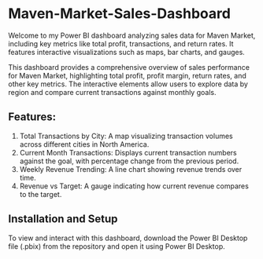 # Maven-Market-Sales-Dashboard

Welcome to my Power BI dashboard analyzing sales data for Maven Market, including key metrics like total profit, transactions, and return rates. It features interactive visualizations such as maps, bar charts, and gauges.

This dashboard provides a comprehensive overview of sales performance for Maven Market, highlighting total profit, profit margin, return rates, and other key metrics. The interactive elements allow users to explore data by region and compare current transactions against monthly goals.

## Features:

1. Total Transactions by City: A map visualizing transaction volumes across different cities in North America.
2. Current Month Transactions: Displays current transaction numbers against the goal, with percentage change from the previous period.
3. Weekly Revenue Trending: A line chart showing revenue trends over time.
4. Revenue vs Target: A gauge indicating how current revenue compares to the target.

   


## Installation and Setup

To view and interact with this dashboard, download the Power BI Desktop file (.pbix) from the repository and open it using Power BI Desktop.
